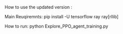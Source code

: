 How to use the updated version :

Main Reuqiremnts: 
pip install -U tensorflow ray ray[rllib]

How to run: 
python Explore_PPO_agent_training.py
